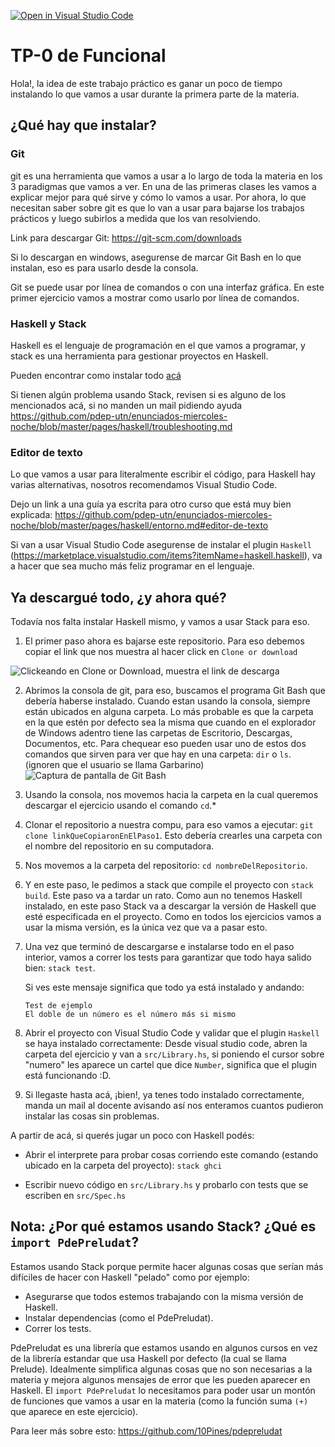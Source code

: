 [![Open in Visual Studio Code](https://classroom.github.com/assets/open-in-vscode-c66648af7eb3fe8bc4f294546bfd86ef473780cde1dea487d3c4ff354943c9ae.svg)](https://classroom.github.com/online_ide?assignment_repo_id=10636889&assignment_repo_type=AssignmentRepo)
# TP-0 de Funcional

Hola!,
la idea de este trabajo práctico es ganar un poco de tiempo instalando lo que vamos a usar durante la primera parte de la materia.

## ¿Qué hay que instalar?

### Git

git es una herramienta que vamos a usar a lo largo de toda la materia en los 3 paradigmas que vamos a ver.
En una de las primeras clases les vamos a explicar mejor para qué sirve y cómo lo vamos a usar.
Por ahora, lo que necesitan saber sobre git es que lo van a usar para bajarse los trabajos prácticos y luego subirlos a medida que los van resolviendo.

Link para descargar Git: https://git-scm.com/downloads

Si lo descargan en windows, asegurense de marcar Git Bash en lo que instalan, eso es para usarlo desde la consola.

Git se puede usar por línea de comandos o con una interfaz gráfica. En este primer ejercicio vamos a mostrar como usarlo por línea de comandos.

### Haskell y Stack

Haskell es el lenguaje de programación en el que vamos a programar, y stack es una herramienta para gestionar proyectos en Haskell.

Pueden encontrar como instalar todo [acá](https://github.com/pdep-utn/enunciados-miercoles-noche/blob/master/pages/haskell/entorno.md#ghcup)

Si tienen algún problema usando Stack, revisen si es alguno de los mencionados acá, si no manden un mail pidiendo ayuda
https://github.com/pdep-utn/enunciados-miercoles-noche/blob/master/pages/haskell/troubleshooting.md

### Editor de texto

Lo que vamos a usar para literalmente escribir el código, para Haskell hay varias alternativas, nosotros recomendamos Visual Studio Code.

Dejo un link a una guía ya escrita para otro curso que está muy bien explicada: https://github.com/pdep-utn/enunciados-miercoles-noche/blob/master/pages/haskell/entorno.md#editor-de-texto

Si van a usar Visual Studio Code asegurense de instalar el plugin `Haskell` (https://marketplace.visualstudio.com/items?itemName=haskell.haskell), va a hacer que sea mucho más feliz programar en el lenguaje.

## Ya descargué todo, ¿y ahora qué?

Todavía nos falta instalar Haskell mismo, y vamos a usar Stack para eso.

1. El primer paso ahora es bajarse este repositorio. Para eso debemos copiar el link que nos muestra al hacer click en `Clone or download`

![Clickeando en Clone or Download, muestra el link de descarga](https://i.imgur.com/oqv4XFW.gif)

2. Abrimos la consola de git, para eso, buscamos el programa Git Bash que debería haberse instalado.
Cuando estan usando la consola, siempre están ubicados en alguna carpeta. Lo más probable es que la carpeta en la que estén por defecto sea la misma que cuando en el explorador de Windows adentro tiene las carpetas de Escritorio, Descargas, Documentos, etc.
Para chequear eso pueden usar uno de estos dos comandos que sirven para ver que hay en una carpeta: `dir` o `ls`.
(ignoren que el usuario se llama Garbarino)
![Captura de pantalla de Git Bash](https://i.imgur.com/zqQLjuO.png)

3. Usando la consola, nos movemos hacia la carpeta en la cual queremos descargar el ejercicio usando el comando `cd`.*

4. Clonar el repositorio a nuestra compu, para eso vamos a ejecutar:
`git clone linkQueCopiaronEnElPaso1`. Esto debería crearles una carpeta con el nombre del repositorio en su computadora.

5. Nos movemos a la carpeta del repositorio: `cd nombreDelRepositorio`.

6. Y en este paso, le pedimos a stack que compile el proyecto con `stack build`.
Este paso va a tardar un rato.
Como aun no tenemos Haskell instalado, en este paso Stack va a descargar la versión de Haskell que esté especificada en el proyecto. Como en todos los ejercicios vamos a usar la misma versión, es la única vez que va a pasar esto.

7. Una vez que terminó de descargarse e instalarse todo en el paso interior, vamos a correr los tests para garantizar que todo haya salido bien: `stack test`.
  
   Si ves este mensaje significa que todo ya está instalado y andando:
   ```
   Test de ejemplo
   El doble de un número es el número más si mismo
   ```

8. Abrir el proyecto con Visual Studio Code y validar que el plugin `Haskell` se haya instalado correctamente:
Desde visual studio code, abren la carpeta del ejercicio y van a `src/Library.hs`, si poniendo el cursor sobre "numero" les aparece un cartel que dice `Number`, significa que el plugin está funcionando :D.

9. Si llegaste hasta acá, ¡bien!, ya tenes todo instalado correctamente, manda un mail al docente avisando así nos enteramos cuantos pudieron instalar las cosas sin problemas.

A partir de acá, si querés jugar un poco con Haskell podés:

- Abrir el interprete para probar cosas corriendo este comando (estando ubicado en la carpeta del proyecto): `stack ghci`

- Escribir nuevo código en `src/Library.hs` y probarlo con tests que se escriben en `src/Spec.hs`

## Nota: ¿Por qué estamos usando Stack? ¿Qué es `import PdePreludat`?

Estamos usando Stack porque permite hacer algunas cosas que serían más difíciles de hacer con Haskell "pelado" como por ejemplo:
- Asegurarse que todos estemos trabajando con la misma versión de Haskell.
- Instalar dependencias (como el PdePreludat).
- Correr los tests.

PdePreludat es una librería que estamos usando en algunos cursos en vez de la librería estandar que usa Haskell por defecto (la cual se llama Prelude). Idealmente simplifica algunas cosas que no son necesarias a la materia y mejora algunos mensajes de error que les pueden aparecer en Haskell. El `import PdePreludat` lo necesitamos para poder usar un montón de funciones que vamos a usar en la materia (como la función suma `(+)` que aparece en este ejercicio).


Para leer más sobre esto: https://github.com/10Pines/pdepreludat
